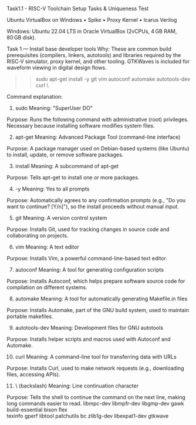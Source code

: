 Task1.1 - RISC-V Toolchain Setup Tasks & Uniqueness Test

Ubuntu VirtualBox on Windows • Spike • Proxy Kernel • Icarus Verilog

Windows: Ubuntu 22.04 LTS in Oracle VirtualBox (2vCPUs, 4 GB RAM, 80 GB disk).

Task 1 — Install base developer tools
Why: These are common build prerequisites (compilers, linkers, autotools) and libraries
required by the RISC‑V simulator, proxy kernel, and other tooling. GTKWaves is included for
waveform viewing in digital design flows.

>>sudo apt-get install -y git vim autoconf automake autotools-dev curl \

Command explanation: 
1. sudo
Meaning: "SuperUser DO"

Purpose: Runs the following command with administrative (root) privileges. Necessary because installing software modifies system files.

2. apt-get
Meaning: Advanced Package Tool (command-line interface)

Purpose: A package manager used on Debian-based systems (like Ubuntu) to install, update, or remove software packages.

3. install
Meaning: A subcommand of apt-get

Purpose: Tells apt-get to install one or more packages.

4. -y
Meaning: Yes to all prompts

Purpose: Automatically agrees to any confirmation prompts (e.g., "Do you want to continue? [Y/n]"), so the install proceeds without manual input.

5. git
Meaning: A version control system

Purpose: Installs Git, used for tracking changes in source code and collaborating on projects.

6. vim
Meaning: A text editor

Purpose: Installs Vim, a powerful command-line-based text editor.

7. autoconf
Meaning: A tool for generating configuration scripts

Purpose: Installs Autoconf, which helps prepare software source code for compilation on different systems.

8. automake
Meaning: A tool for automatically generating Makefile.in files

Purpose: Installs Automake, part of the GNU build system, used to maintain portable makefiles.

9. autotools-dev
Meaning: Development files for GNU autotools

Purpose: Installs helper scripts and macros used with Autoconf and Automake.

10. curl
Meaning: A command-line tool for transferring data with URLs

Purpose: Installs Curl, used to make network requests (e.g., downloading files, accessing APIs).

11. \ (backslash)
Meaning: Line continuation character

Purpose: Tells the shell to continue the command on the next line, making long commands easier to read.
 libmpc-dev libmpfr-dev libgmp-dev gawk build-essential bison flex \
 texinfo gperf libtool patchutils bc zlib1g-dev libexpat1-dev gtkwave
